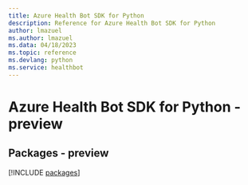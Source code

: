 ```yaml
---
title: Azure Health Bot SDK for Python
description: Reference for Azure Health Bot SDK for Python
author: lmazuel
ms.author: lmazuel
ms.data: 04/18/2023
ms.topic: reference
ms.devlang: python
ms.service: healthbot
---
```

# Azure Health Bot SDK for Python - preview
## Packages - preview
[!INCLUDE [packages](health-bot-index.md)]